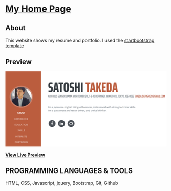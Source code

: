 
# [My Home Page](https://takeyan1004.github.io/MyHomePage/)


## About

This website shows my resume and portfolio. I used the [startbootstrap template](https://startbootstrap.com/template-overviews/resume/)

## Preview

[![Resume Preview](img/sample.jpg)](https://takeyan1004.github.io/MyHomePage/)

**[View Live Preview](https://takeyan1004.github.io/MyHomePage/)**

## PROGRAMMING LANGUAGES & TOOLS

HTML, CSS, Javascript, jquery, Bootstrap, Git, Github